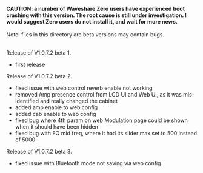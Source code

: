 **CAUTION: a number of Waveshare Zero users have experienced boot crashing with this version. The root cause is still under investigation.
I would suggest Zero users do not install it, and wait for more news.**
<br>
<br>
Note: files in this directory are beta versions may contain bugs.
<br><br>

Release of V1.0.7.2 beta 1.
* first release 

Release of V1.0.7.2 beta 2.
* fixed issue with web control reverb enable not working
* removed Amp presence control from LCD UI and Web UI, as it was mis-identified and really changed the cabinet
* added amp enable to web config
* added cab enable to web config
* fixed bug where 4th param on web Modulation page could be shown when it should have been hidden
* fixed bug with EQ mid freq, where it had its slider max set to 500 instead of 5000

Release of V1.0.7.2 beta 3.
* fixed issue with Bluetooth mode not saving via web config 
